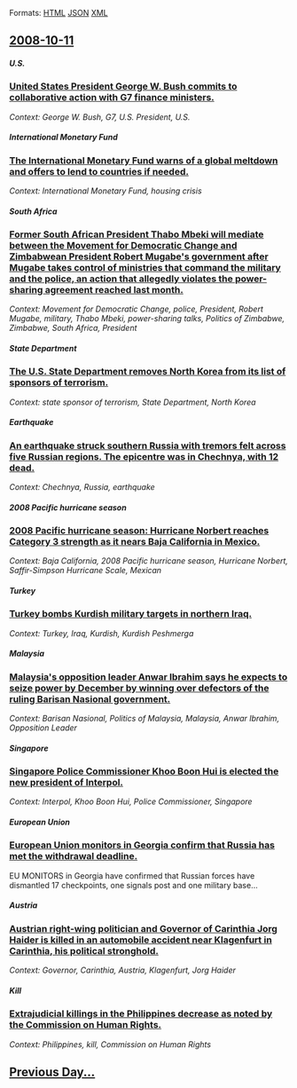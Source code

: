 
Formats: [HTML](2008/10/11/index.html)  [JSON](2008/10/11/index.json)  [XML](2008/10/11/index.xml)  

## [2008-10-11](/news/2008/10/11/index.md)

##### U.S.
### [United States President George W. Bush commits to collaborative action with G7 finance ministers. ](/news/2008/10/11/united-states-president-george-w-bush-commits-to-collaborative-action-with-g7-finance-ministers.md)
_Context: George W. Bush, G7, U.S. President, U.S._

##### International Monetary Fund
### [The International Monetary Fund warns of a global meltdown and offers to lend to countries if needed. ](/news/2008/10/11/the-international-monetary-fund-warns-of-a-global-meltdown-and-offers-to-lend-to-countries-if-needed.md)
_Context: International Monetary Fund, housing crisis_

##### South Africa
### [ Former South African President Thabo Mbeki will mediate between the Movement for Democratic Change and Zimbabwean President Robert Mugabe's government after Mugabe takes control of ministries that command the military and the police, an action that allegedly violates the power-sharing agreement reached last month. ](/news/2008/10/11/former-south-african-president-thabo-mbeki-will-mediate-between-the-movement-for-democratic-change-and-zimbabwean-president-robert-mugabe-s.md)
_Context: Movement for Democratic Change, police, President, Robert Mugabe, military, Thabo Mbeki, power-sharing talks, Politics of Zimbabwe, Zimbabwe, South Africa, President_

##### State Department
### [ The U.S. State Department removes North Korea from its list of sponsors of terrorism. ](/news/2008/10/11/the-u-s-state-department-removes-north-korea-from-its-list-of-sponsors-of-terrorism.md)
_Context: state sponsor of terrorism, State Department, North Korea_

##### Earthquake
### [ An earthquake struck southern Russia with tremors felt across five Russian regions. The epicentre was in Chechnya, with 12 dead. ](/news/2008/10/11/an-earthquake-struck-southern-russia-with-tremors-felt-across-five-russian-regions-the-epicentre-was-in-chechnya-with-12-dead.md)
_Context: Chechnya, Russia, earthquake_

##### 2008 Pacific hurricane season
### [ 2008 Pacific hurricane season: Hurricane Norbert reaches Category 3 strength as it nears Baja California in Mexico. ](/news/2008/10/11/2008-pacific-hurricane-season-hurricane-norbert-reaches-category-3-strength-as-it-nears-baja-california-in-mexico.md)
_Context: Baja California, 2008 Pacific hurricane season, Hurricane Norbert, Saffir-Simpson Hurricane Scale, Mexican_

##### Turkey
### [ Turkey bombs Kurdish military targets in northern Iraq. ](/news/2008/10/11/turkey-bombs-kurdish-military-targets-in-northern-iraq.md)
_Context: Turkey, Iraq, Kurdish, Kurdish Peshmerga_

##### Malaysia
### [ Malaysia's opposition leader Anwar Ibrahim says he expects to seize power by December by winning over defectors of the ruling Barisan Nasional government. ](/news/2008/10/11/malaysia-s-opposition-leader-anwar-ibrahim-says-he-expects-to-seize-power-by-december-by-winning-over-defectors-of-the-ruling-barisan-nasio.md)
_Context: Barisan Nasional, Politics of Malaysia, Malaysia, Anwar Ibrahim, Opposition Leader_

##### Singapore
### [ Singapore Police Commissioner Khoo Boon Hui is elected the new president of Interpol. ](/news/2008/10/11/singapore-police-commissioner-khoo-boon-hui-is-elected-the-new-president-of-interpol.md)
_Context: Interpol, Khoo Boon Hui, Police Commissioner, Singapore_

##### European Union
### [ European Union monitors in Georgia confirm that Russia has met the withdrawal deadline. ](/news/2008/10/11/european-union-monitors-in-georgia-confirm-that-russia-has-met-the-withdrawal-deadline.md)
EU MONITORS in Georgia have confirmed that Russian forces have dismantled 17 checkpoints, one signals post and one military base&hellip;

##### Austria
### [ Austrian right-wing politician and Governor of Carinthia Jorg Haider is killed in an automobile accident near Klagenfurt in Carinthia, his political stronghold. ](/news/2008/10/11/austrian-right-wing-politician-and-governor-of-carinthia-japrg-haider-is-killed-in-an-automobile-accident-near-klagenfurt-in-carinthia-his.md)
_Context: Governor, Carinthia, Austria, Klagenfurt, Jorg Haider_

##### Kill
### [ Extrajudicial killings in the Philippines decrease as noted by the Commission on Human Rights. ](/news/2008/10/11/extrajudicial-killings-in-the-philippines-decrease-as-noted-by-the-commission-on-human-rights.md)
_Context: Philippines, kill, Commission on Human Rights_

## [Previous Day...](/news/2008/10/10/index.md)

